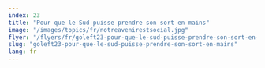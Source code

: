 ```yaml
---
index: 23
title: "Pour que le Sud puisse prendre son sort en mains"
image: "/images/topics/fr/notreavenirestsocial.jpg"
flyer: "/flyers/fr/goleft23-pour-que-le-sud-puisse-prendre-son-sort-en-mains.pdf"
slug: "goleft23-pour-que-le-sud-puisse-prendre-son-sort-en-mains"
lang: fr
---
```

